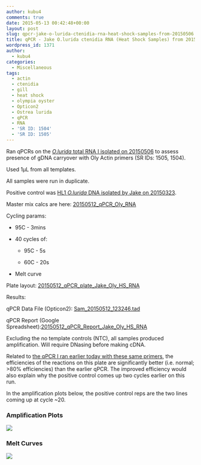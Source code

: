 ```yaml
---
author: kubu4
comments: true
date: 2015-05-13 00:42:48+00:00
layout: post
slug: qpcr-jake-o-lurida-ctenidia-rna-heat-shock-samples-from-20150506
title: qPCR - Jake O.lurida ctenidia RNA (Heat Shock Samples) from 20150506
wordpress_id: 1371
author:
  - kubu4
categories:
  - Miscellaneous
tags:
  - actin
  - ctenidia
  - gill
  - heat shock
  - olympia oyster
  - Opticon2
  - Ostrea lurida
  - qPCR
  - RNA
  - 'SR ID: 1504'
  - 'SR ID: 1505'
---
```


Ran qPCRs on the [_O.lurida_ total RNA I isolated on 20150506](http://onsnetwork.org/kubu4/2015/05/06/rna-isolation-jakes-o-lurida-ctenidia-1hr-heat-stress-from-20150422/) to assess presence of gDNA carryover with Oly Actin primers (SR IDs: 1505, 1504).

Used 1μL from all templates.

All samples were run in duplicate.

Positive control was [HL1 _O.lurida_ DNA isolated by Jake on 20150323](http://heareresearch.blogspot.com/2015/03/3-23-2015-ezna-dna-isolation-with-seed.html).

Master mix calcs are here: [20150512_qPCR_Oly_RNA](https://docs.google.com/spreadsheets/d/1-jUGGyD56GcA_uk07TFUEh2R0Y2e6DxeEzqdByTccJE/edit?usp=sharing)

Cycling params:




    
  * 95C - 3mins

    
  * 40 cycles of:

    
    * 95C - 5s

    
    * 60C - 20s




    
  * Melt curve





Plate layout: [20150512_qPCR_plate_Jake_Oly_HS_RNA](https://docs.google.com/spreadsheets/d/1y-UxIdNQp_27qVvgZztf8pmxg_NBADD6SgPMkEKtMSI/edit?usp=sharing)



Results:

qPCR Data File (Opticon2): [Sam_20150512_123246.tad](http://eagle.fish.washington.edu/Arabidopsis/qPCR/Opticon/Sam_20150512_123246.tad)

qPCR Report (Google Spreadsheet):[20150512_qPCR_Report_Jake_Oly_HS_RNA](https://docs.google.com/spreadsheets/d/1CqfXuDfGfDf4N-T9ILctApAna-T6262TPUc1pA8KVtE/edit?usp=sharing)

Excluding the no template controls (NTC), all samples produced amplification. Will require DNasing before making cDNA.

Related to [the qPCR I ran earlier today with these same primers](http://onsnetwork.org/kubu4/2015/05/12/qpcr-jake-o-lurida-ctenidia-rna-control-samples-from-20150507/), the efficiencies of the reactions on this plate are significantly better (i.e. normal; >80% efficiencies) than the earlier qPCR. The improved efficiency would also explain why the positive control comes up two cycles earlier on this run.

In the amplification plots below, the positive control reps are the two lines coming up at cycle ~20.





### Amplification Plots



[![](http://eagle.fish.washington.edu/Arabidopsis/20150512_qPCR_Amp_Jake_Oly_HS_RNA_.JPG)](http://eagle.fish.washington.edu/Arabidopsis/20150512_qPCR_Amp_Jake_Oly_HS_RNA_.JPG)





### Melt Curves



[![](http://eagle.fish.washington.edu/Arabidopsis/20150512_qPCR_Melt_Jake_Oly_HS_RNA_.JPG)](http://eagle.fish.washington.edu/Arabidopsis/20150512_qPCR_Melt_Jake_Oly_HS_RNA_.JPG)
